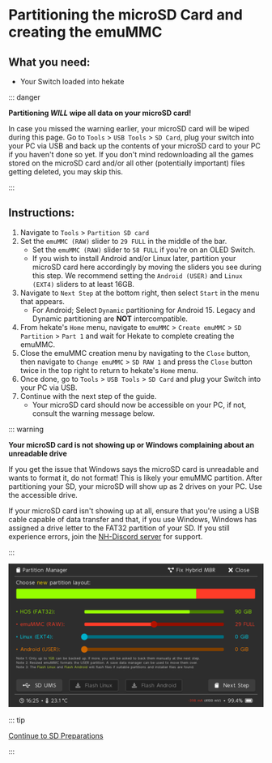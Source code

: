 # Partitioning the microSD Card and creating the emuMMC

## What you need:

- Your Switch loaded into hekate

::: danger

**Partitioning *WILL* wipe all data on your microSD card!**

In case you missed the warning earlier, your microSD card will be wiped during this page. Go to `Tools` > `USB Tools` > `SD Card`, plug your switch into your PC via USB and back up the contents of your microSD card to your PC if you haven't done so yet. If you don't mind redownloading all the games stored on the microSD card and/or all other (potentially important) files getting deleted, you may skip this.

:::

## Instructions:

1. Navigate to `Tools` > `Partition SD card`
1. Set the `emuMMC (RAW)` slider to `29 FULL` in the middle of the bar.
    - Set the `emuMMC (RAW)` slider to `58 FULL` if you're on an OLED Switch.
    - If you wish to install Android and/or Linux later, partition your microSD card here accordingly by moving the sliders you see during this step. We recommend setting the `Android (USER)` and `Linux (EXT4)` sliders to at least 16GB.
1. Navigate to `Next Step` at the bottom right, then select `Start` in the menu that appears.
    - For Android; Select `Dynamic` partitioning for Android 15. Legacy and Dynamic partitioning are **NOT** intercompatible.
1. From hekate's `Home` menu, navigate to `emuMMC` > `Create emuMMC` > `SD Partition` > `Part 1` and wait for Hekate to complete creating the emuMMC.
1. Close the emuMMC creation menu by navigating to the `Close` button, then navigate to `Change emuMMC` > `SD RAW 1` and press the `Close` button twice in the top right to return to hekate's `Home` menu.
1. Once done, go to `Tools` > `USB Tools` > `SD Card` and plug your Switch into your PC via USB.
1. Continue with the next step of the guide.
     - Your microSD card should now be accessible on your PC, if not, consult the warning message below.

::: warning

**Your microSD card is not showing up or Windows complaining about an unreadable drive**

If you get the issue that Windows says the microSD card is unreadable and wants to format it, do not format! This is likely your emuMMC partition. After partitioning your SD, your microSD will show up as 2 drives on your PC. Use the accessible drive.

If your microSD card isn't showing up at all, ensure that you're using a USB cable capable of data transfer and that, if you use Windows, Windows has assigned a drive letter to the FAT32 partition of your SD. If you still experience errors, join the <a href="https://discord.gg/C29hYvh" target="_blank">NH-Discord server</a> for support.

:::

![hekate-partitioning-emu](img/hekate-partitioning-emu.png)

::: tip

[Continue to SD Preparations](sd_preparation)

:::

